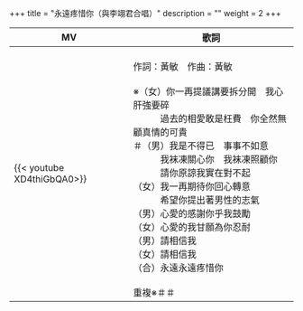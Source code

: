 +++
title = "永遠疼惜你（與李翊君合唱）"
description = ""
weight = 2
+++

MV  | 歌詞  
--------------|-------
{{< youtube XD4thiGbQA0>}}|<br/>作詞：黃敏　作曲：黃敏<br/><br/>※（女）你一再提議講要拆分開　我心肝強要碎<br/>　　　過去的相愛敢是枉費　你全然無顧真情的可貴<br/>＃（男）我是不得已　事事不如意<br/>　　　我袜凍關心你　我袜凍照顧你<br/>　　　請你原諒我實在對不起<br/>（女）我一再期待你回心轉意<br/>　　　希望你提出著男性的志氣<br/>（男）心愛的感謝你乎我鼓勵<br/>（女）心愛的我甘願為你忍耐<br/>（男）請相信我<br/>（女）請相信我<br/>（合）永遠永遠疼惜你<br/><br/>重複※＃＃


